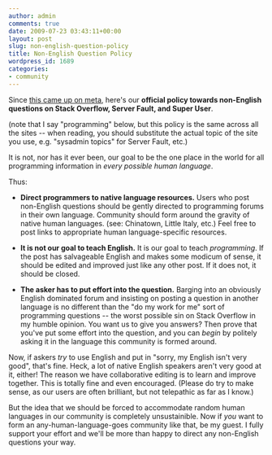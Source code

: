 ```yaml
---
author: admin
comments: true
date: 2009-07-23 03:43:11+00:00
layout: post
slug: non-english-question-policy
title: Non-English Question Policy
wordpress_id: 1689
categories:
- community
---
```


Since [this came up on meta](http://meta.stackoverflow.com/questions/8162/we-need-to-help-non-english-speakers-somehow), here's our **official policy towards non-English questions on Stack Overflow, Server Fault, and Super User**.



(note that I say "programming" below, but this policy is the same across all the sites -- when reading, you should substitute the actual topic of the site you use, e.g. "sysadmin topics" for Server Fault, etc.)



It is not, nor has it ever been, our goal to be the one place in the world for all programming information in _every possible human language_.



Thus:







  * **Direct programmers to native language resources.** Users who post non-English questions should be gently directed to programming forums in their own language. Community should form around the gravity of native human languages. (see: Chinatown, Little Italy, etc.) Feel free to post links to appropriate human language-specific resources.  
  


  * **It is not our goal to teach English.** It is our goal to teach _programming_. If the post has salvageable English and makes some modicum of sense, it should be edited and improved just like any other post. If it does not, it should be closed.  
  


  * **The asker has to put effort into the question.** Barging into an obviously English dominated forum and insisting on posting a question in another language is no different than the "do my work for me" sort of programming questions -- the worst possible sin on Stack Overflow in my humble opinion. You want us to give you answers? Then prove that you've put some effort into the question, and you can _begin_ by politely asking it in the language this community is formed around.




Now, if askers _try_ to use English and put in "sorry, my English isn't very good", that's fine. Heck, a lot of native English speakers aren't very good at it, either! The reason we have collaborative editing is to learn and improve together. This is totally fine and even encouraged. (Please do try to make sense, as our users are often brilliant, but not telepathic as far as I know.)



But the idea that we should be forced to accommodate random human languages in our community is completely unsustainible. Now if _you_ want to form an any-human-language-goes community like that, be my guest. I fully support your effort and we'll be more than happy to direct any non-English questions your way.


